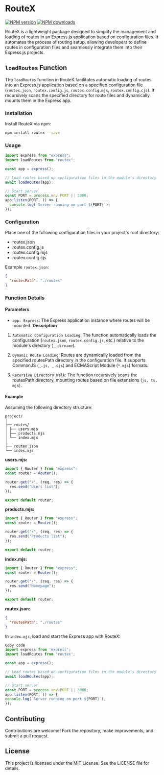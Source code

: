 # RouteX

<span class="badge-npmversion"><a href="https://npmjs.org/package/@tralse/routex" title="View this project on NPM"><img src="https://img.shields.io/npm/v/%40tralse%2Froutex" alt="NPM version" /></a></span>
<span class="badge-npmdownloads"><a href="https://npmjs.org/package/pg" title="View this project on NPM"><img src="https://img.shields.io/npm/dm/%40tralse%2Froutex.svg" alt="NPM downloads" /></a></span>

RouteX is a lightweight package designed to simplify the management and loading of routes in an Express.js application based on configuration files. It automates the process of routing setup, allowing developers to define routes in configuration files and seamlessly integrate them into their Express.js projects.

## `loadRoutes` Function

The `loadRoutes` function in RouteX facilitates automatic loading of routes into an Express.js application based on a specified configuration file (`routex.json`, `routex.config.js`, `routex.config.mjs`, `routex.config.cjs`). It recursively scans the specified directory for route files and dynamically mounts them in the Express app.

### Installation

Install RouteX via npm:

```bash
npm install routex --save
```

### Usage

```javascript
import express from "express";
import loadRoutes from "routex";

const app = express();

// Load routes based on configuration files in the module's directory
await loadRoutes(app);

// Start server
const PORT = process.env.PORT || 3000;
app.listen(PORT, () => {
  console.log(`Server running on port ${PORT}`);
});
```

### Configuration

Place one of the following configuration files in your project's root directory:

- routex.json
- routex.config.js
- routex.config.mjs
- routex.config.cjs

Example `routex.json`:

```json
{
  "routesPath": "./routes"
}
```

### Function Details

#### Parameters

- `app: Express`: The Express application instance where routes will be mounted.
  **Description**

1. `Automatic Configuration Loading`: The function automatically loads the configuration (`routex.json`, `routex.config.js`, etc.) relative to the module's directory (`__dirname`).

2. `Dynamic Route Loading`: Routes are dynamically loaded from the specified routesPath directory in the configuration file. It supports CommonJS (`_.js, _.cjs`) and ECMAScript Module (`*.mjs`) formats.

3. `Recursive Directory Walk`: The function recursively scans the routesPath directory, mounting routes based on file extensions (`js, ts, mjs`).

#### Example

Assuming the following directory structure:

```text
project/
│
├── routes/
│ ├── users.mjs
│ ├── products.mjs
│ └── index.mjs
│
├── routex.json
└── index.mjs
```

**users.mjs:**

```javascript
import { Router } from "express";
const router = Router();

router.get("/", (req, res) => {
  res.send("Users list");
});

export default router;
```

**products.mjs:**

```javascript
import { Router } from "express";
const router = Router();

router.get("/", (req, res) => {
  res.send("Products list");
});

export default router;
```

**index.mjs:**

```javascript
import { Router } from "express";
const router = Router();

router.get("/", (req, res) => {
  res.send("Homepage");
});

export default router;
```

**routex.json:**

```json
{
  "routesPath": "./routes"
}
```

In `index.mjs`, load and start the Express app with RouteX:

```javascript
Copy code
import express from 'express';
import loadRoutes from 'routex';

const app = express();

// Load routes based on configuration files in the module's directory
await loadRoutes(app);

// Start server
const PORT = process.env.PORT || 3000;
app.listen(PORT, () => {
console.log(`Server running on port ${PORT}`);
});
```

## Contributing

Contributions are welcome! Fork the repository, make improvements, and submit a pull request.

## License

This project is licensed under the MIT License. See the LICENSE file for details.
